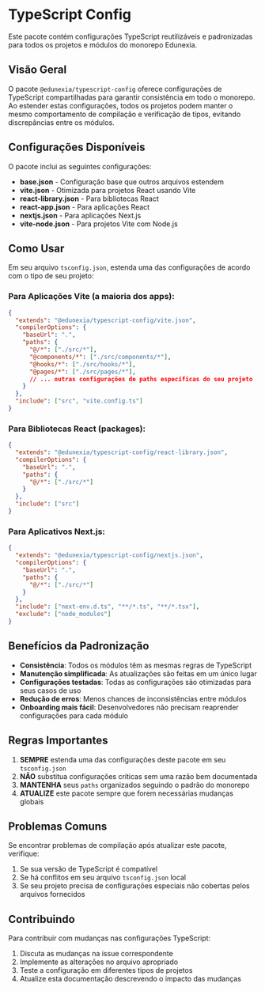 # TypeScript Config

Este pacote contém configurações TypeScript reutilizáveis e padronizadas para todos os projetos e módulos do monorepo Edunexia.

## Visão Geral

O pacote `@edunexia/typescript-config` oferece configurações de TypeScript compartilhadas para garantir consistência em todo o monorepo. Ao estender estas configurações, todos os projetos podem manter o mesmo comportamento de compilação e verificação de tipos, evitando discrepâncias entre os módulos.

## Configurações Disponíveis

O pacote inclui as seguintes configurações:

- **base.json** - Configuração base que outros arquivos estendem
- **vite.json** - Otimizada para projetos React usando Vite
- **react-library.json** - Para bibliotecas React
- **react-app.json** - Para aplicações React
- **nextjs.json** - Para aplicações Next.js
- **vite-node.json** - Para projetos Vite com Node.js

## Como Usar

Em seu arquivo `tsconfig.json`, estenda uma das configurações de acordo com o tipo de seu projeto:

### Para Aplicações Vite (a maioria dos apps):

```json
{
  "extends": "@edunexia/typescript-config/vite.json",
  "compilerOptions": {
    "baseUrl": ".",
    "paths": {
      "@/*": ["./src/*"],
      "@components/*": ["./src/components/*"],
      "@hooks/*": ["./src/hooks/*"],
      "@pages/*": ["./src/pages/*"],
      // ... outras configurações de paths específicas do seu projeto
    }
  },
  "include": ["src", "vite.config.ts"]
}
```

### Para Bibliotecas React (packages):

```json
{
  "extends": "@edunexia/typescript-config/react-library.json",
  "compilerOptions": {
    "baseUrl": ".",
    "paths": {
      "@/*": ["./src/*"]
    }
  },
  "include": ["src"]
}
```

### Para Aplicativos Next.js:

```json
{
  "extends": "@edunexia/typescript-config/nextjs.json",
  "compilerOptions": {
    "baseUrl": ".",
    "paths": {
      "@/*": ["./src/*"]
    }
  },
  "include": ["next-env.d.ts", "**/*.ts", "**/*.tsx"],
  "exclude": ["node_modules"]
}
```

## Benefícios da Padronização

- **Consistência**: Todos os módulos têm as mesmas regras de TypeScript
- **Manutenção simplificada**: As atualizações são feitas em um único lugar
- **Configurações testadas**: Todas as configurações são otimizadas para seus casos de uso
- **Redução de erros**: Menos chances de inconsistências entre módulos
- **Onboarding mais fácil**: Desenvolvedores não precisam reaprender configurações para cada módulo

## Regras Importantes

1. **SEMPRE** estenda uma das configurações deste pacote em seu `tsconfig.json`
2. **NÃO** substitua configurações críticas sem uma razão bem documentada
3. **MANTENHA** seus `paths` organizados seguindo o padrão do monorepo
4. **ATUALIZE** este pacote sempre que forem necessárias mudanças globais

## Problemas Comuns

Se encontrar problemas de compilação após atualizar este pacote, verifique:

1. Se sua versão de TypeScript é compatível
2. Se há conflitos em seu arquivo `tsconfig.json` local
3. Se seu projeto precisa de configurações especiais não cobertas pelos arquivos fornecidos

## Contribuindo

Para contribuir com mudanças nas configurações TypeScript:

1. Discuta as mudanças na issue correspondente
2. Implemente as alterações no arquivo apropriado
3. Teste a configuração em diferentes tipos de projetos
4. Atualize esta documentação descrevendo o impacto das mudanças 